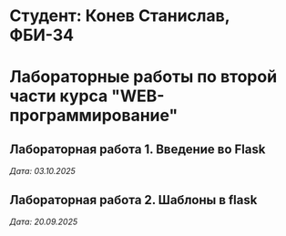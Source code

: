 
# Студент: Конев Станислав, ФБИ-34

# Лабораторные работы по второй части курса "WEB-программирование"

## Лабораторная работа 1. Введение во Flask

*Дата: 03.10.2025*

## Лабораторная работа 2. Шаблоны в flask

*Дата: 20.09.2025*